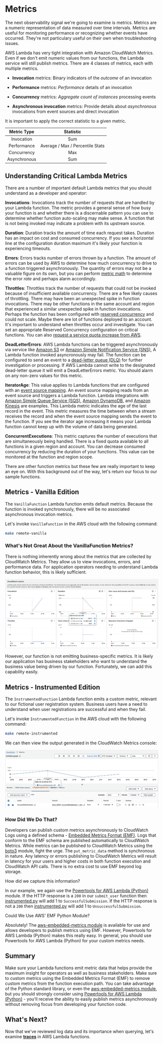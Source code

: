# Metrics

The next observability signal we're going to examine is metrics. Metrics are a numeric representation of data measured over time intervals. Metrics are useful for monitoring performance or recognizing whether events have occurred. They're not particulary useful on their own when troubleshooting issues.

AWS Lambda has very tight integration with Amazon CloudWatch Metrics. Even if we don't emit numeric values from our functions, the Lambda service will still publish metrics. There are 4 classes of metrics, each with multiple metrics.

* **Invocation** metrics: Binary indicators of the _outcome_ of an invocation

* **Performance** metrics: _Performance_ details of an invocation

* **Concurrency** metrics: _Aggregate count of instances_ processing events

* **Asynchronous invocation** metrics: Provide details about _asynchronous_ invocations from event sources and direct invocation

It is important to apply the correct statistic to a given metric.

| Metric Type  | Statistic |
|:------------:|:---------:|
| Invocation   | Sum       |
| Performance  | Average / Max / Percentile Stats |
| Concurrency  | Max       |
| Asynchronous | Sum       |

## Understanding Critical Lambda Metrics

There are a number of important default Lambda metrics that you should understand as a developer and operator:

**Invocations**: Invocations track the number of requests that are handled by your Lambda function. The metric provides a general sense of how busy your function is and whether there is a discernable pattern you can use to determine whether function auto-scaling may make sense. A function that is not being invoked may indicate a problem with its upstream source.

**Duration**: Duration tracks the amount of time each request takes. Duration has an impact on cost and consumed concurrency. If you see a horizontal line at the configuration duration maximum it's likely your function is experiencing timeouts.

**Errors**: Errors tracks number of errors thrown by a function. The amount of errors can be used by AWS to determine how much concurrency to drive to a function triggered asynchronously. The quantity of errors may not be a valuable figure on its own, but you can perform [metric math](https://docs.aws.amazon.com/AmazonCloudWatch/latest/monitoring/using-metric-math.html) to determine the error _rate_ and perhaps alarm accordingly.

**Throttles**: Throttles track the number of requests that could not be invoked because of insufficient available concurrency. There are a few likely causes of throttling. There may have been an unexpected spike in function invocations. There may be other functions in the same account and region that experienced a similar unexpected spike in function invocations. Perhaps the function has been configured with [reserved concurrency](https://docs.aws.amazon.com/lambda/latest/dg/configuration-concurrency.html) and could not scale. Maybe there are lot of functions deployed to an account. It's important to understand when throttles occur and investigate. You can set an appropriate Reserved Concurrency configuration on critical functions. You  can also [request a service quota increase from AWS](https://docs.aws.amazon.com/servicequotas/latest/userguide/request-quota-increase.html).

**DeadLetterErrors**: AWS Lambda functions can be triggered asynchronously via service like [Amazon S3](https://aws.amazon.com/s3) or [Amazon Simple Notification Service (SNS)](https://aws.amazon.com/sns/), A Lambda function invoked asyncronously may fail. The function can be configured to send an event to a [dead-letter queue (DLQ)](https://docs.aws.amazon.com/lambda/latest/dg/invocation-async.html#invocation-dlq) for further investigation or processing. If AWS Lambda cannot write to the designated dead-letter queue it will emit a DeadLetterErrors metric. You should alarm on any non-zero values for this metric.

**IteratorAge**: This value applies to Lambda functions that are configured with an [event source mapping](https://docs.aws.amazon.com/lambda/latest/dg/invocation-eventsourcemapping.html). An event source mapping reads from an event source and triggers a Lambda function. Lambda integrations with [Amazon Simple Queue Service (SQS)](https://docs.aws.amazon.com/lambda/latest/dg/with-sqs.html), [Amazon DynamoDB](https://docs.aws.amazon.com/lambda/latest/dg/with-ddb.html), and [Amazon Kinesis](https://docs.aws.amazon.com/lambda/latest/dg/with-kinesis.html) are examples. This Lambda metric indicates the age of the last record in the event. This metric measures the time between when a stream receives the record and when the event source mapping sends the event to the function. If you see the iterator age increasing it means your Lambda function cannot keep up with the volume of data being generated.

**ConcurrentExecutions**: This metric captures the number of executions that are simultaneously being handled. There is a fixed quota available to all functions in a given region and account. You can decrease consumed concurrency by reducing the duration of your functions. This value can be monitored at the function and region scope.

There are other function metrics but these few are really important to keep an eye on. With this background out of the way, let's return our focus to our sample functions.

## Metrics - Vanilla Edition

The `VanillaFunction` Lambda function emits default metrics. Because the function is invoked synchronously, there will be no associated asynchronous invocation metrics.

Let's invoke `VanillaFunction` in the AWS cloud with the following command:

```bash
make remote-vanilla
```

### What's Not Great About the VanillaFunction Metrics?

There is nothing inherently wrong about the metrics that are collected by CloudWatch Metrics. They allow us to view invocations, errors, and performance data. For application operators needing to understand Lambda function behavior, this is likely sufficient.

![Standard Lambda Metrics](./img/metrics/vanilla-function-metrics-lambda-console.png)

However, our function is not emitting business-specific metrics. It is likely our application has business stakeholders who want to understand the business value being driven by our function. Fortunately, we can add this capability easily.

## Metrics - Instrumented Edition

The `InstrumentedFunction` Lambda function emits a custom metric, relevant to our fictional user registration system. Business users have a need to understand when user registrations are successful and when they fail.

Let's invoke `InstrumentedFunction` in the AWS cloud with the following command:

```bash
make remote-instrumented
```

We can then view the output generated in the CloudWatch Metrics console:

![Custom Lambda Metrics - User Registrations](./img/metrics/instrumented-function-metrics-console-1.png)

### How Did We Do That?

Developers can publish custom metrics asynchronously to CloudWatch Logs using a defined schema - [Embedded Metrics Format (EMF)](https://docs.aws.amazon.com/AmazonCloudWatch/latest/monitoring/CloudWatch_Embedded_Metric_Format_Specification.html). Logs that conform to the EMF schema are published automatically to CloudWatch Metrics. While metrics can be published to CloudWatch Metrics using the [boto3](https://boto3.amazonaws.com/v1/documentation/api/latest/reference/services/cloudwatch/client/put_metric_data.html) module, fight the urge. The `put_metric_data` method is synchronous in nature. Any latency or errors publishing to CloudWatch Metrics will result in latency for your users and higher costs in both function execution and CloudWatch API calls. There is no extra cost to use EMF beyond log storage.

How did we capture this information?

In our example, we again use the [Powertools for AWS Lambda (Python)](https://docs.powertools.aws.dev/lambda/python/latest/) module. If the HTTP response is a `200` in our `submit_user` function then [instrumented.py](./function/instrumented/instrumented.py#L43) will add 1 to `SuccessfulSubmission`. If the HTTP response is not a `200` then [instrumented.py](./function/instrumented/instrumented.py#L45) will add 1 to `UnsuccessfulSubmission`.

Could We Use AWS' EMF Python Module?

Absolutely! The [aws-embedded-metrics module](https://github.com/awslabs/aws-embedded-metrics-python) is available for use and allows developers to publish metrics using EMF. However, Powertools for AWS Lambda (Python) makes this really easy. In general, you should use Powertools for AWS Lambda (Python) for your custom metrics needs.

## Summary

Make sure your Lambda functions emit metric data that helps provide the maximum insight for operators as well as business stakeholders. Make sure to custom metrics using the Embedded Metrics Format (EMF) to remove custom metrics from the function execution path. You can take advantage of the Python standard library, or even the [aws-embedded-metrics module](https://github.com/awslabs/aws-embedded-metrics-python), but you should strongly consider using [Powertools for AWS Lambda (Python)](https://docs.powertools.aws.dev/lambda/python/latest/) - you'll receive the ability to easily publish metrics asynchronously without removing focus from developing your function code.

## What's Next?

Now that we've reviewed  log data and its importance when querying, let's examine [**traces**](./README-TRACES.md) in AWS Lambda functions.
